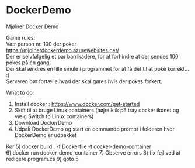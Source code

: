 # DockerDemo
Mjølner Docker Demo  

Game rules:  
Vær person nr. 100 der poker https://mjolnerdockerdemo.azurewebsites.net/  
Der er selvfølgelig et par barrikadere, for at forhindre at der sendes 100 pokes på én gang.  
Der skal ændres en lille smule i programmet for at få det til at poke korrekt... :)  
Serveren bør fortælle hvad der skal gøres hvis der pokes forkert.  

What to do:
1) Install docker : https://www.docker.com/get-started
2) Skift til at bruge Linux containers (højre klik på tray docker ikonet og vælg Switch to Linux containers)
3) Download DockerDemo
4) Udpak DockerDemo og start en commando prompt i folderen hvor DockerDemo er udpakket

Kør
5) docker build . -f Dockerfile -t docker-demo-container  
6) docker run docker-demo-container 
7) Observe errors
8) fix fejl ved at redigere program.cs
9) goto 5

